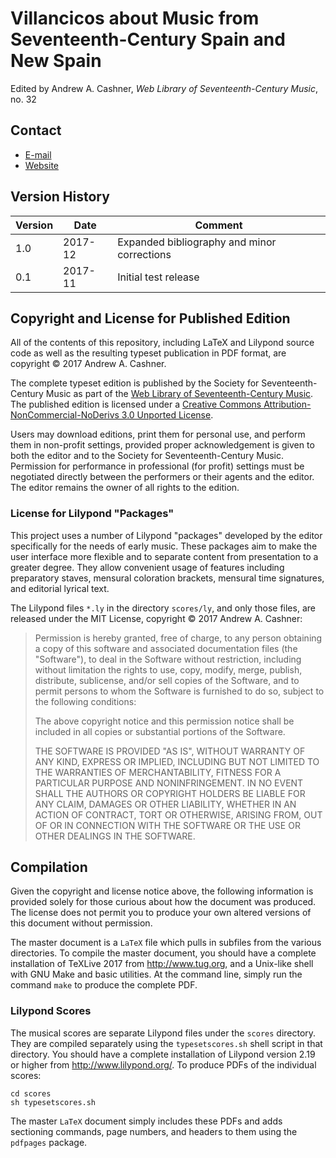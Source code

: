 # Villancicos about Music from Seventeenth-Century Spain and New Spain

Edited by Andrew A. Cashner, *Web Library of Seventeenth-Century Music*, no. 32

## Contact

 - [E-mail](mailto:andrewacashner@ur.rochester.edu)
 - [Website](http://www.andrewcashner.com/villancicos/)

## Version History

Version | Date     | Comment
------- | -------- |----------------------
1.0     | 2017-12  |Expanded bibliography and minor corrections
0.1     | 2017-11  |Initial test release

## Copyright and License for Published Edition

All of the contents of this repository, including LaTeX and Lilypond
source code as well as the resulting typeset publication in PDF format, are
copyright © 2017 Andrew A. Cashner.

The complete typeset edition is published by the Society for
Seventeenth-Century Music as part of the 
[Web Library of Seventeenth-Century Music](http://www.sscm-wlscm.org).
The published edition is licensed under a 
[Creative Commons Attribution-NonCommercial-NoDerivs 3.0 
Unported License](https://creativecommons.org/licenses/by-nc-nd/3.0/).

Users may download editions, print them for personal use, and perform them
in non-profit settings, provided proper acknowledgement is given to both the
editor and to the Society for Seventeenth-Century Music. 
Permission for performance in professional (for profit) settings must be
negotiated directly between the performers or their agents and the editor.
The editor remains the owner of all rights to the edition.

### License for Lilypond "Packages" 

This project uses a number of Lilypond "packages" developed by the editor
specifically for the needs of early music.
These packages aim to make the user interface more flexible and to separate
content from presentation to a greater degree.
They allow convenient usage of features including preparatory staves, mensural
coloration brackets, mensural time signatures, and editorial lyrical text.

The Lilypond files `*.ly` in the directory `scores/ly`, and only those files,
are released under the MIT License, copyright © 2017 Andrew A. Cashner:

> Permission is hereby granted, free of charge, to any person obtaining a copy
> of this software and associated documentation files (the "Software"), to deal
> in the Software without restriction, including without limitation the rights
> to use, copy, modify, merge, publish, distribute, sublicense, and/or sell
> copies of the Software, and to permit persons to whom the Software is
> furnished to do so, subject to the following conditions:
> 
> The above copyright notice and this permission notice shall be included in all
> copies or substantial portions of the Software.
> 
> THE SOFTWARE IS PROVIDED "AS IS", WITHOUT WARRANTY OF ANY KIND, EXPRESS OR
> IMPLIED, INCLUDING BUT NOT LIMITED TO THE WARRANTIES OF MERCHANTABILITY,
> FITNESS FOR A PARTICULAR PURPOSE AND NONINFRINGEMENT. IN NO EVENT SHALL THE
> AUTHORS OR COPYRIGHT HOLDERS BE LIABLE FOR ANY CLAIM, DAMAGES OR OTHER
> LIABILITY, WHETHER IN AN ACTION OF CONTRACT, TORT OR OTHERWISE, ARISING FROM,
> OUT OF OR IN CONNECTION WITH THE SOFTWARE OR THE USE OR OTHER DEALINGS IN THE
> SOFTWARE.

## Compilation

Given the copyright and license notice above, the following information is
provided solely for those curious about how the document was produced. 
The license does not permit you to produce your own altered versions of this
document without permission.

The master document is a `LaTeX` file which pulls in subfiles from the various
directories.
To compile the master document, you should have a complete installation of
TeXLive 2017 from <http://www.tug.org>, and a Unix-like shell with GNU Make and
basic utilities.
At the command line, simply run the command `make` to produce the complete PDF.

### Lilypond Scores

The musical scores are separate Lilypond files under the `scores` directory. 
They are compiled separately using the `typesetscores.sh` shell script in that
directory. 
You should have a complete installation of Lilypond version 2.19 or higher from
<http://www.lilypond.org/>.
To produce PDFs of the individual scores:

    cd scores
    sh typesetscores.sh

The master `LaTeX` document simply includes these PDFs and adds sectioning
commands, page numbers, and headers to them using the `pdfpages` package.

